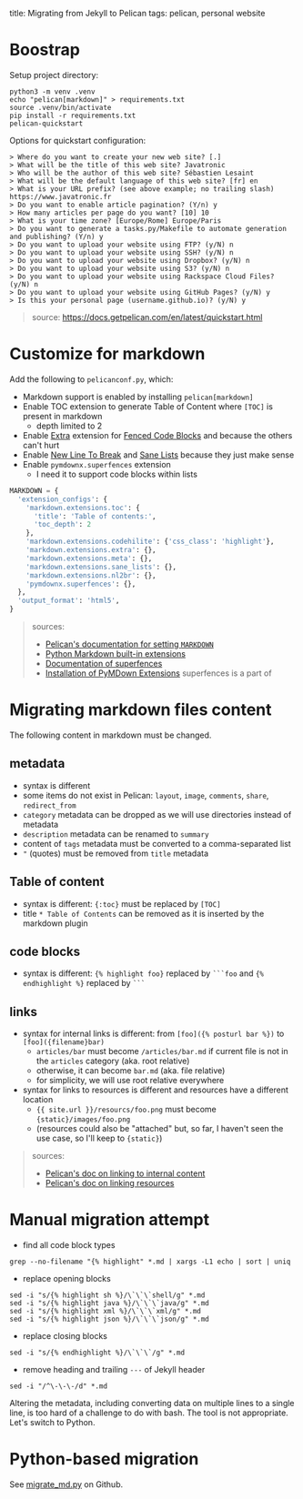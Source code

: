 title: Migrating from Jekyll to Pelican
tags: pelican, personal website


# Boostrap

Setup project directory:

```shell
python3 -m venv .venv
echo "pelican[markdown]" > requirements.txt
source .venv/bin/activate
pip install -r requirements.txt
pelican-quickstart
```

Options for quickstart configuration:

```
> Where do you want to create your new web site? [.] 
> What will be the title of this web site? Javatronic
> Who will be the author of this web site? Sébastien Lesaint
> What will be the default language of this web site? [fr] en
> What is your URL prefix? (see above example; no trailing slash) https://www.javatronic.fr
> Do you want to enable article pagination? (Y/n) y
> How many articles per page do you want? [10] 10
> What is your time zone? [Europe/Rome] Europe/Paris
> Do you want to generate a tasks.py/Makefile to automate generation and publishing? (Y/n) y
> Do you want to upload your website using FTP? (y/N) n
> Do you want to upload your website using SSH? (y/N) n
> Do you want to upload your website using Dropbox? (y/N) n
> Do you want to upload your website using S3? (y/N) n
> Do you want to upload your website using Rackspace Cloud Files? (y/N) n
> Do you want to upload your website using GitHub Pages? (y/N) y
> Is this your personal page (username.github.io)? (y/N) y
```

> source: https://docs.getpelican.com/en/latest/quickstart.html


# Customize for markdown

Add the following to `pelicanconf.py`, which:

* Markdown support is enabled by installing `pelican[markdown]`
* Enable TOC extension to generate Table of Content where `[TOC]` is present in markdown
  * depth limited to 2
* Enable [Extra](https://python-markdown.github.io/extensions/extra/) extension for [Fenced Code Blocks](https://python-markdown.github.io/extensions/fenced_code_blocks/) and because the others can't hurt
* Enable [New Line To Break](https://python-markdown.github.io/extensions/nl2br/) and [Sane Lists](https://python-markdown.github.io/extensions/sane_lists/) because they just make sense
* Enable `pymdownx.superfences` extension
  * I need it to support code blocks within lists

```python
MARKDOWN = {
  'extension_configs': {
    'markdown.extensions.toc': {
      'title': 'Table of contents:',
      'toc_depth': 2
    },
    'markdown.extensions.codehilite': {'css_class': 'highlight'},
    'markdown.extensions.extra': {},
    'markdown.extensions.meta': {},
    'markdown.extensions.sane_lists': {},
    'markdown.extensions.nl2br': {},
    'pymdownx.superfences': {},
  },
  'output_format': 'html5',
}
```

> sources:
>
>  * [Pelican's documentation for setting `MARKDOWN`](https://docs.getpelican.com/en/stable/settings.html#basic-settings)
>  * [Python Markdown built-in extensions](https://python-markdown.github.io/extensions/)
>  * [Documentation of superfences](https://facelessuser.github.io/pymdown-extensions/extensions/superfences/)
>  * [Installation of PyMDown Extensions](https://facelessuser.github.io/pymdown-extensions/installation/) superfences is a part of

# Migrating markdown files content

The following content in markdown must be changed.

## metadata
* syntax is different
* some items do not exist in Pelican: `layout`, `image`, `comments`, `share`, `redirect_from`
* `category` metadata can be dropped as we will use directories instead of metadata
* `description` metadata can be renamed to `summary`
* content of `tags` metadata must be converted to a comma-separated list
* `"` (quotes) must be removed from `title` metadata

## Table of content

* syntax is different: `{:toc}` must be replaced by `[TOC]`
* title `* Table of Contents` can be removed as  it is inserted by the markdown plugin

## code blocks

* syntax is different: `{% highlight foo}` replaced by `` ```foo `` and `{% endhighlight %}` replaced by `` ``` ``

## links

* syntax for internal links is different: from `[foo]({% posturl bar %})` to `[foo]({filename}bar)`
    * `articles/bar` must become `/articles/bar.md` if current file is not in the `articles` category (aka. root relative)
    * otherwise, it can become `bar.md` (aka. file relative)
    * for simplicity, we will use root relative everywhere
* syntax for links to resources is different and resources have a different location
    * `{{ site.url }}/resourcs/foo.png` must become `{static}/images/foo.png`
    * (resources could also be "attached" but, so far, I haven't seen the use case, so I'll keep to `{static}`)

> sources:
> 
> * [Pelican's doc on linking to internal content](https://docs.getpelican.com/en/latest/content.html#linking-to-internal-content)
> * [Pelican's doc on linking resources](https://docs.getpelican.com/en/latest/content.html#linking-to-static-files)

# Manual migration attempt

* find all code block types
```shell
grep --no-filename "{% highlight" *.md | xargs -L1 echo | sort | uniq
```
* replace opening blocks
```shell
sed -i "s/{% highlight sh %}/\`\`\`shell/g" *.md 
sed -i "s/{% highlight java %}/\`\`\`java/g" *.md 
sed -i "s/{% highlight xml %}/\`\`\`xml/g" *.md 
sed -i "s/{% highlight json %}/\`\`\`json/g" *.md 
```
* replace closing blocks
```shell
sed -i "s/{% endhighlight %}/\`\`\`/g" *.md
```
* remove heading and trailing `---` of Jekyll header
```shell
sed -i "/^\-\-\-/d" *.md
```

Altering the metadata, including converting data on multiple lines to a single line, is too hard of a challenge to do
with bash. The tool is not appropriate. Let's switch to Python.

# Python-based migration

See [migrate_md.py](https://github.com/lesaint/jekyll_to_pelican_migration/blob/main/migrate_md.py) on Github.
